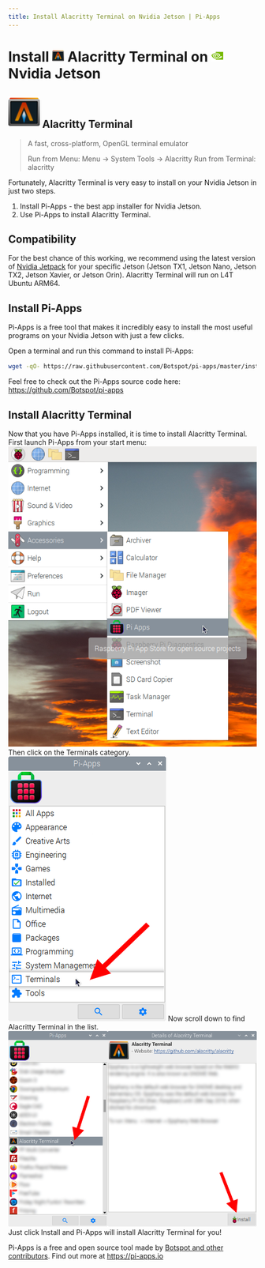 ```yaml
---
title: Install Alacritty Terminal on Nvidia Jetson | Pi-Apps
---
```

<div class="simple-install-content content">

# Install <img src="/img/app-icons/Alacritty Terminal/icon-64.png" height=24> Alacritty Terminal on <img src=/img/other-icons/nvidia-icon.svg height=24> Nvidia Jetson

## <img src="/img/app-icons/Alacritty Terminal/icon-64.png"> Alacritty Terminal
> A fast, cross-platform, OpenGL terminal emulator
> 
> Run from Menu: Menu -> System Tools -> Alacritty
> Run from Terminal: alacritty

Fortunately, Alacritty Terminal is very easy to install on your Nvidia Jetson in just two steps.
1. Install Pi-Apps - the best app installer for Nvidia Jetson.
2. Use Pi-Apps to install Alacritty Terminal.
</div>
<div class="simple-install-content content">

## Compatibility
For the best chance of this working, we recommend using the latest version of [Nvidia Jetpack](https://developer.nvidia.com/embedded/jetpack-archive) for your specific Jetson (Jetson TX1, Jetson Nano, Jetson TX2, Jetson Xavier, or Jetson Orin).
Alacritty Terminal will run on L4T Ubuntu ARM64.
</div>
<div class="simple-install-content content">

## Install Pi-Apps

Pi-Apps is a free tool that makes it incredibly easy to install the most useful programs on your Nvidia Jetson with just a few clicks.

Open a terminal and run this command to install Pi-Apps:
```bash
wget -qO- https://raw.githubusercontent.com/Botspot/pi-apps/master/install | bash
```
Feel free to check out the Pi-Apps source code here: https://github.com/Botspot/pi-apps
</div>
<div class="simple-install-content content">

## Install Alacritty Terminal

Now that you have Pi-Apps installed, it is time to install Alacritty Terminal.
First launch Pi-Apps from your start menu:
<img src="/img/start-menu.png">
Then click on the Terminals category.
<img src="/img/category-selections/Terminals.png">
Now scroll down to find Alacritty Terminal in the list.
<img src="/img/app-icons/Alacritty Terminal/app-selection.png">
Just click Install and Pi-Apps will install Alacritty Terminal for you!
</div>
<div class="simple-install-content content">

Pi-Apps is a free and open source tool made by [Botspot and other contributors](/about/#contributors). Find out more at https://pi-apps.io
</div>
